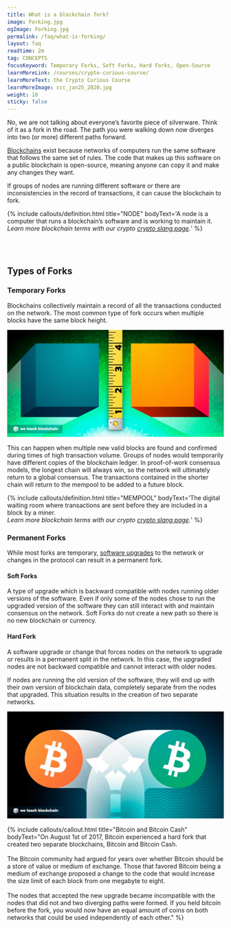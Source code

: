 ```yaml
---
title: What is a blockchain fork?
image: Forking.jpg
ogImage: Forking.jpg
permalink: /faq/what-is-forking/
layout: faq
readtime: 2m
tag: CONCEPTS
focusKeyword: Temporary Forks, Soft Forks, Hard Forks, Open-Source
learnMoreLink: /courses/crypto-curious-course/
learnMoreText: the Crypto Curious Course
learnMoreImage: ccc_jan25_2020.jpg
weight: 10
sticky: false
---
```

<p>No, we are not talking about everyone’s favorite piece of silverware. Think of it as a fork in the road. The path you were walking down now diverges into two (or more) different paths forward.</p>

<p><a href="/faq/what-is-blockchain/" target="_blank">Blockchains</a> exist because networks of computers run the same software that follows the same set of rules. The code that makes up this software on a public blockchain is open-source, meaning anyone can copy it and make any changes they want.</p>

<p>If groups of nodes are running different software or there are inconsistencies in the record of transactions, it can cause the blockchain to fork.</p>

{% include callouts/definition.html
	title="NODE"
	bodyText='A node is a computer that runs a blockchain’s software and is working to maintain it. <br>
	<em>Learn more blockchain terms with our crypto <a href="/posts/12/07/crypto-lingo-you-need-to-know" target="_blank">crypto slang page</a>.</em>'
%}

<br>
<br>
<h2>Types of Forks</h2>
<h3>Temporary Forks</h3>
<p>Blockchains collectively maintain a record of all the transactions conducted on the network. The most common type of fork occurs when multiple blocks have the same block height.</p>
<img src="/assets/img/Forks2_BlockHeight.jpg" alt="Illustration representing two blocks at the same height on the blockchain" title="Block Height">
<p>This can happen when multiple new valid blocks are found and confirmed during times of high transaction volume. Groups of nodes would temporarily have different copies of the blockchain ledger. In proof-of-work consensus models, the longest chain will always win, so the network will ultimately return to a global consensus. The transactions contained in the shorter chain will return to the mempool to be added to a future block.</p>

{% include callouts/definition.html
	title="MEMPOOL"
	bodyText='The digital waiting room where transactions are sent before they are included in a block by a miner. <br>
	<em>Learn more blockchain terms with our crypto <a href="/posts/12/07/crypto-lingo-you-need-to-know" target="_blank">crypto slang page</a>.</em>'
%}

<h3>Permanent Forks</h3>
<p>While most forks are temporary, <a href="/faq/what-is-bitcoin-improvement-proposal/" target="_blank">software upgrades</a> to the network or changes in the protocol can result in a permanent fork.</p>

<h4>Soft Forks</h4>
<p>A type of upgrade which is backward compatible with nodes running older versions of the software. Even if only some of the nodes chose to run the upgraded version of the software they can still interact with and maintain consensus on the network. Soft Forks do not create a new path so there is no new blockchain or currency.</p>

<h4>Hard Fork</h4>
<p>A software upgrade or change that forces nodes on the network to upgrade or results in a permanent split in the network. In this case, the upgraded nodes are not backward compatible and cannot interact with older nodes.</p>

<p>If nodes are running the old version of the software, they will end up with their own version of blockchain data, completely separate from the nodes that upgraded. This situation results in the creation of two separate networks.</p>

<img src="/assets/img/Forks2_BCfork.jpg" alt="Illustration representing the Bitcoin and Bitcoin Cash hard fork" title="Bitcoin Cash hard fork">

{% include callouts/callout.html
   title="Bitcoin and Bitcoin Cash"
	bodyText="On August 1st of 2017, Bitcoin experienced a hard fork that created two separate blockchains, Bitcoin and Bitcoin Cash.
	<br>
	<br>
	The Bitcoin community had argued for years over whether Bitcoin should be a store of value or medium of exchange. Those that favored Bitcoin being a medium of exchange 	proposed a change to the code that would increase the size limit of each block from one megabyte to eight.
	<br>
	<br>
	The nodes that accepted the new upgrade became incompatible with the nodes that did not and two diverging paths were formed. If you held bitcoin before the fork, you 	would now have an equal amount of coins on both networks that could be used independently of each other."
%}
